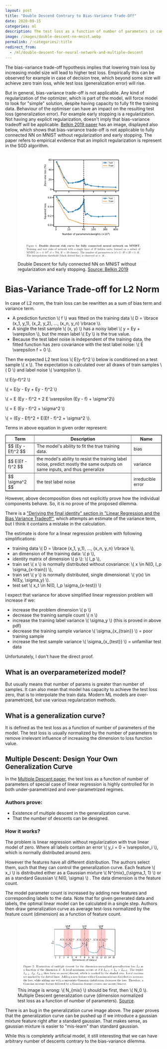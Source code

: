 ```yaml
---
layout: post
title: "Double Descend Contrary to Bias-Variance Trade-Off"
date: 2020-09-15
categories: ml
description: The test loss as a function of number of parameters in can show more than one descent.
image: /images/double-descent-nn-mnist.webp
permalink: /:categories/:title
redirect_from:
  - /ml/double-descent-for-neural-network-and-multiple-descent
---
```


<script src="/js/polyfill.min.js"></script>
<script id="MathJax-script" async src="/js/tex-mml-chtml.js"></script>


The bias-variance trade-off hypothesis implies that lowering train loss by increasing model size will lead to higher test loss.
Empirically this can be observed for example in case of decision tree, which beyond some size will achieve zero train loss, while test loss (generalization error) will rise.

But in general, bias-variance trade-off is not applicable.
Any kind of regularization of the optimizer, which is part of the model, will force model to look for "simple" solution, despite having capacity to fully fit the training data.
Behaviour of the optimiser can have an impact on the resulting test loss (generalization error). For example early stopping is a regularization.
Not having any explicit regularization, doesn't imply that bias-variance tradeoff will be applicable.
[Belkin 2019 paper](https://arxiv.org/abs/1812.11118) has an image, displayed also below, which shows that bias-variance trade-off is not applicable to fully connected NN on MNIST without regularization and early stopping.
The paper refers to empirical evidence that an implicit regularization is represent in the SGD algorithm.

<figure class="figure">
    <img
        class="figure-img img-fluid rounded"
        src="/images/double-descent-nn-mnist.webp"
        alt="Double Descent for fully connected NN on MNIST."/>
    <figcaption class="figure-caption">Double Descent for fully connected NN on MNIST without regularization and early stopping. <a href="https://arxiv.org/abs/1812.11118">Source: Belkin 2019</a></figcaption>
</figure>


# Bias-Variance Trade-off for L2 Norm

In case of L2 norm, the train loss can be rewritten as a sum of bias term and variance term.

- A prediction function \\( f \\) was fitted on the training data \\( D = \lbrace (x_1, y_1), (x_2, y_2), ..., (x_n, y_n) \rbrace \\).
- A single the test sample \\( (x, y) \\) has a noisy label \\( y = Ey + \varepsilon \\), but the mean label \\( Ey \\) is the true value.
- Because the test label noise is independent of the training data, the fitted function has zero covariance with the test label noise: \\( E \varepsilon f = 0 \\).

Then the expected L2 test loss \\( E(y-f)^2 \\) below is conditioned on a test sample \\( x \\). The expectation is calculated over all draws of train samples \\( D \\) and label noise \\( \varepsilon \\).

\\( E(y-f)^2 \\)

\\( = E(y - Ey + Ey - f)^2 \\)

\\( = E (Ey - f)^2 + 2 E \varepsilon (Ey - f) + \sigma^2\\)

\\( = E (Ey - f)^2 + \sigma^2 \\)

\\( = (Ey - Ef)^2 + E(Ef - f)^2 + \sigma^2 \\).

Terms in above equation in given order represent:

<table border="1" class="dataframe">
<thead>
    <tr>
        <th scope="col">
            Term
        </th>
        <th scope="col">
            Description
        </th>
        <th scope="col">
            Name
        </th>
    </tr>
</thead>
<tbody>
    <tr>
        <td>
            $$ (Ey - Ef)^2 $$
        </td>
        <td>The model's ability to fit the true training data.</td>
        <td>bias</td>
    </tr>
    <tr>
        <td>$$ E(Ef - f)^2 $$</td>
        <td>the model's ability to resist the training label noise, predict mostly the same outputs on same inputs, and thus generalize</td>
        <td>variance</td>
    </tr>
    <tr>
        <td>$$ \sigma^2 $$</td>
        <td>the test label noise</td>
        <td>irreducible error</td>
    </tr>
</tbody>
</table>
        
However, above decomposition does not explicitly prove how the individual components behave.
So, it is no prove of the proposed dilemma.

There is a ["Deriving the final identity" section in "Linear Regression and the  Bias Variance Tradeoff"](https://people.eecs.berkeley.edu/~jegonzal/assets/slides/linear_regression.pdf),
which attempts an estimate of the variance term,
but I think it contains a mistake in the calculation.

The estimate is done for a linear regression problem with following simplifications:
- training data \\( D = \lbrace (x_1, y_1), ..., (x_n, y_n) \rbrace \\),
- an dimension of the training data: \\( p \\),
- identity matrix of dimension \\( p \\): \\( I_p \\),
- train set \\( x \\) is normally distributed without covariance: \\( x \in N(0, I_p \sigma_{x-train}) \\),
- train set \\( y \\) is normally distributed, single dimensional: \\( y(x) \in N(Ey, \sigma_y) \\).
- test set \\( x_t \in N(0, I_p \sigma_{x-test}) \\)

I expect that variance for above simplified linear regression problem will increase if we:
- increase the problem dimension \\( p \\)
- decrease the training sample count \\( n \\)
- increase the training label variance \\( \sigma_y \\) (this is proved in above pdf)
- decrease the training sample variance \\( \sigma_{x_{train}} \\) = poor training sample
- increase the test sample variance \\( \sigma_{x_{test}} \\) = unfamiliar test data

Unfortunately, I don't have the direct proof.


## What is an overparameterized model?

But usually means that number of params is greater than number of samples.
It can also mean that model has capacity to achieve the test loss zero, that is to interpolate the train data.
Modern ML models are over-parametrized, but use various regularization methods.


## What is a generalization curve?

It is defined as the test loss as a function of number of parameters of the model.
The test loss is usually normalized by the number of parameters to remove irrelevant influence of increasing the dimension to loss function value.


##  Multiple Descent: Design Your Own Generalization Curve

In the [Multiple Descent paper](https://arxiv.org/abs/2008.01036), the test loss as a function of number of parameters of special case of linear regression is highly controlled for in both under-parametrized and over-parametrized regimes.

### Authors prove:
- Existence of multiple descent in the generalization curve.
- That the number of descents can be designed.


### How it works?

The problem is linear regression without regularization with true linear model of zero.
Where all labels contain an error \\( y_i = 0 + \varepsilon_i \\), which is normally distributed around zero.

However the features have all different distribution.
The authors select them, such that they can control the generalization curve.
Each feature \\( x_i \\) is distributed either as a Gaussian mixture \\( N^{mix}_{\sigma_1, 1} \\) or as a standard Gaussian \\( N(0, \sigma) \\) .
The data dimension is the feature count.

The model parameter count is increased by adding new features and corresponding labels to the data.
Note that for given generated data and labels, the optimal linear model can be calculated in a single step.
Authors then draw generalization curve as average test-loss normalized by the feature count (dimension) as a function of feature count.

<figure class="figure">
    <img
        class="figure-img img-fluid rounded"
        src="/images/double-descent-generalization-curve.webp"
        alt="Double Descent for fully connected NN on MNIST."/>
    <figcaption class="figure-caption">This image is wrong: \( N_{mix} \) should be first, then \( N_0 \). Multiple Descent generalization curve (dimension normalized test loss as a function of number of parameters). <a href="https://arxiv.org/abs/2008.01036">Source</a>.</figcaption>
</figure>

There is an bug in the generalization curve image above.
The paper proves that the generalization curve can be pushed up if we introduce a gaussian mixture feature right after a standard gaussian.
That makes sense, as gaussian mixture is easier to "mis-learn" than standard gaussian.

While this is completely artificial model, it still interesting that we can have arbitrary number of descents contrary to the bias-variance dilemma.
